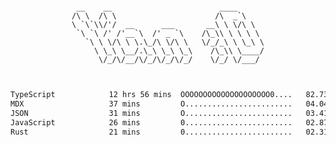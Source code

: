 <div align="center">
<pre><code>
 __    __                        ____      
/\ \  /\ \                      /\  _`\    
\ `\`\\/'/  __      ___       __\ \ \/\ \  
 `\ `\ /' /'__`\  /' _ `\    /\_\\ \ \ \ \ 
   `\ \ \/\ \ \.\_/\ \/\ \   \/_/_\ \ \_\ \
     \ \_\ \__/.\_\ \_\ \_\    /\_\\ \____/
      \/_/\/__/\/_/\/_/\/_/    \/_/ \/___/ 
                                           

</code></pre>

<!--START_SECTION:waka-->

```txt
TypeScript            12 hrs 56 mins  OOOOOOOOOOOOOOOOOOOO0....   82.73 %
MDX                   37 mins         O........................   04.04 %
JSON                  31 mins         O........................   03.41 %
JavaScript            26 mins         0........................   02.87 %
Rust                  21 mins         0........................   02.31 %
```

<!--END_SECTION:waka-->
